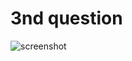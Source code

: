 # 3nd question


![screenshot](https://github.com/HIMA10SHREE/Onlineassessment/assets/52618743/ae2634ba-a823-4bfb-b3ce-8bf58edcf5c2)
